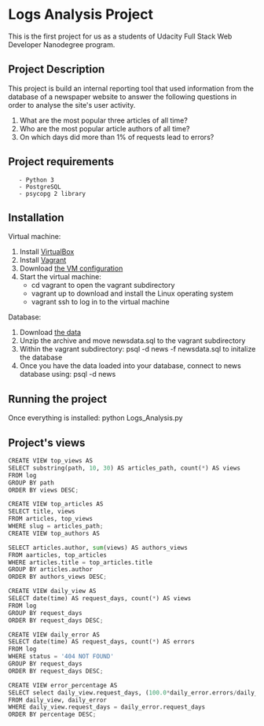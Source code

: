 # Logs Analysis Project

This is the first project for us as a students of Udacity Full Stack Web Developer Nanodegree program.

## Project Description 

This project is build an internal reporting tool that used information from the database of a newspaper website to answer the following questions in order to analyse the site's user activity.
  1. What are the most popular three articles of all time?
  2. Who are the most popular article authors of all time?
  3. On which days did more than 1% of requests lead to errors?

## Project requirements

       - Python 3 
       - PostgreSQL 
       - psycopg 2 library

## Installation

Virtual machine:

  1. Install [VirtualBox](https://www.virtualbox.org/wiki/Downloads) 
  2. Install [Vagrant](https://www.vagrantup.com/downloads.html)
  3. Download [the VM configuration](https://d17h27t6h515a5.cloudfront.net/topher/2017/August/59822701_fsnd-virtual-machine/fsnd-virtual-machine.zip)
  4. Start the virtual machine:
      - cd vagrant to open the vagrant subdirectory
      - vagrant up to download and install the Linux operating system
      - vagrant ssh to log in to the virtual machine

Database:

  1. Download [the data](https://d17h27t6h515a5.cloudfront.net/topher/2016/August/57b5f748_newsdata/newsdata.zip)
  2. Unzip the archive and move newsdata.sql to the vagrant subdirectory
  3. Within the vagrant subdirectory: psql -d news -f newsdata.sql to initalize the database
  4. Once you have the data loaded into your database, connect to news database using: psql -d news

## Running the project
Once everything is installed: python Logs_Analysis.py

## Project's views

```python
CREATE VIEW top_views AS
SELECT substring(path, 10, 30) AS articles_path, count(*) AS views
FROM log
GROUP BY path
ORDER BY views DESC;
```
```python
CREATE VIEW top_articles AS
SELECT title, views
FROM articles, top_views
WHERE slug = articles_path;
CREATE VIEW top_authors AS
```
```python
SELECT articles.author, sum(views) AS authors_views
FROM aarticles, top_articles
WHERE articles.title = top_articles.title
GROUP BY articles.author
ORDER BY authors_views DESC;
```
```python
CREATE VIEW daily_view AS
SELECT date(time) AS request_days, count(*) AS views
FROM log 
GROUP BY request_days
ORDER BY request_days DESC;
```
```python
CREATE VIEW daily_error AS
SELECT date(time) AS request_days, count(*) AS errors
FROM log 
WHERE status = '404 NOT FOUND'
GROUP BY request_days 
ORDER BY request_days DESC;
```
```python
CREATE VIEW error_percentage AS
SELECT select daily_view.request_days, (100.0*daily_error.errors/daily_view.views) AS percentage
FROM daily_view, daily_error
WHERE daily_view.request_days = daily_error.request_days
ORDER BY percentage DESC;
```